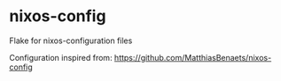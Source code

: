 # nixos-config
Flake for nixos-configuration files

Configuration inspired from: https://github.com/MatthiasBenaets/nixos-config
